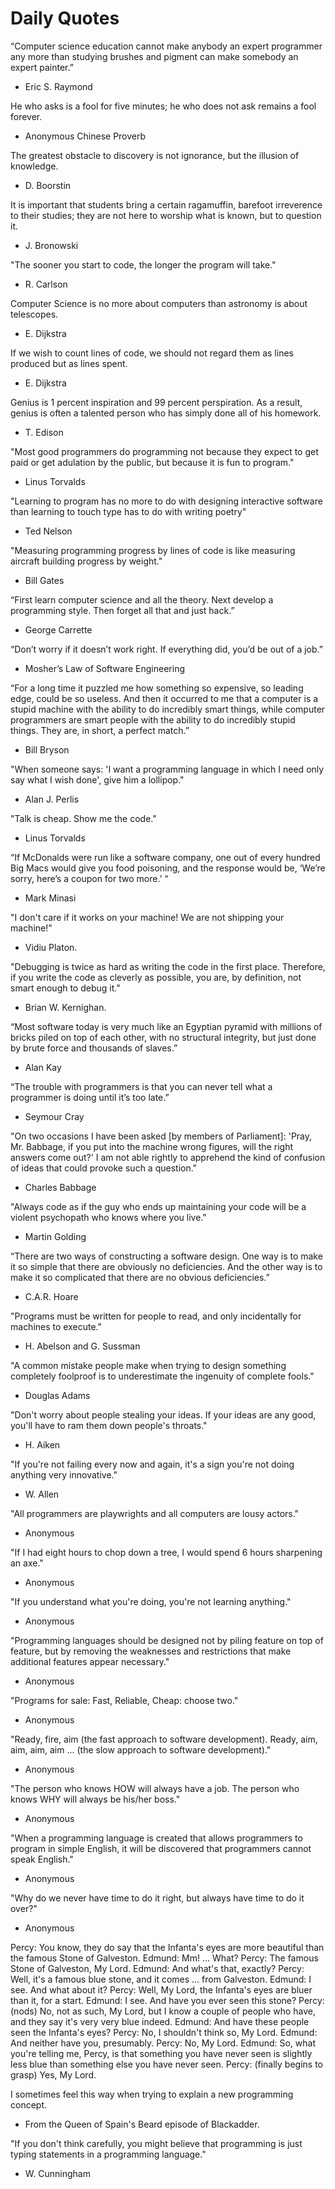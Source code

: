 # Daily Quotes

“Computer science education cannot make anybody an expert programmer any more than studying brushes and pigment can make somebody an expert painter.”
- Eric S. Raymond

He who asks is a fool for five minutes; he who does not ask remains a fool forever.
- Anonymous Chinese Proverb

The greatest obstacle to discovery is not ignorance, but the illusion of knowledge.
- D. Boorstin

It is important that students bring a certain ragamuffin, barefoot irreverence to their studies; they are not here to worship what is known, but to question it.
- J. Bronowski

"The sooner you start to code, the longer the program will take."
- R. Carlson

Computer Science is no more about computers than astronomy is about telescopes.
- E. Dijkstra

If we wish to count lines of code, we should not regard them as lines produced but as lines spent.
- E. Dijkstra

Genius is 1 percent inspiration and 99 percent perspiration. As a result, genius is often a talented person who has simply done all of his homework.
- T. Edison

"Most good programmers do programming not because they expect to get paid or get adulation by the public, but because it is fun to program."
- Linus Torvalds

"Learning to program has no more to do with designing interactive software than learning to touch type has to do with writing poetry"
- Ted Nelson

 "Measuring programming progress by lines of code is like measuring aircraft building progress by weight."
- Bill Gates

“First learn computer science and all the theory. Next develop a programming style. Then forget all that and just hack.”
- George Carrette

“Don’t worry if it doesn’t work right. If everything did, you’d be out of a job.”
- Mosher’s Law of Software Engineering

“For a long time it puzzled me how something so expensive, so leading edge, could be so useless. And then it occurred to me that a computer is a stupid machine with the ability to do incredibly smart things, while computer programmers are smart people with the ability to do incredibly stupid things. They are, in short, a perfect match.”
- Bill Bryson

"When someone says: 'I want a programming language in which I need only say what I wish done', give him a lollipop."
- Alan J. Perlis

"Talk is cheap. Show me the code."
- Linus Torvalds

“If McDonalds were run like a software company, one out of every hundred Big Macs would give you food poisoning, and the response would be, ‘We’re sorry, here’s a coupon for two more.’ “
- Mark Minasi

"I don't care if it works on your machine! We are not shipping your machine!"
- Vidiu Platon.

"Debugging is twice as hard as writing the code in the first place. Therefore, if you write the code as cleverly as possible, you are, by definition, not smart enough to debug it."
- Brian W. Kernighan.

“Most software today is very much like an Egyptian pyramid with millions of bricks piled on top of each other, with no structural integrity, but just done by brute force and thousands of slaves.”
- Alan Kay

“The trouble with programmers is that you can never tell what a programmer is doing until it’s too late.”
- Seymour Cray

"On two occasions I have been asked [by members of Parliament]: 'Pray, Mr. Babbage, if you put into the machine wrong figures, will the right answers come out?' I am not able rightly to apprehend the kind of confusion of ideas that could provoke such a question."
- Charles Babbage

"Always code as if the guy who ends up maintaining your code will be a violent psychopath who knows where you live."
- Martin Golding

“There are two ways of constructing a software design. One way is to make it so simple that there are obviously no deficiencies. And the other way is to make it so complicated that there are no obvious deficiencies.”
- C.A.R. Hoare

"Programs must be written for people to read, and only incidentally for machines to execute."
- H. Abelson and G. Sussman

"A common mistake people make when trying to design something completely foolproof is to underestimate the ingenuity of complete fools."
- Douglas Adams

"Don't worry about people stealing your ideas. If your ideas are any good, you'll have to ram them down people's throats."
- H. Aiken

"If you're not failing every now and again, it's a sign you're not doing anything very innovative."
- W. Allen

"All programmers are playwrights and all computers are lousy actors."
- Anonymous

"If I had eight hours to chop down a tree, I would spend 6 hours sharpening an axe."
- Anonymous

"If you understand what you're doing, you're not learning anything."
- Anonymous


"Programming languages should be designed not by piling feature on top of feature, but by removing the weaknesses and restrictions that make additional features appear necessary."
- Anonymous

"Programs for sale: Fast, Reliable, Cheap: choose two."
- Anonymous

"Ready, fire, aim (the fast approach to software development).
Ready, aim, aim, aim, aim ... (the slow approach to software development)."
- Anonymous

"The person who knows HOW will always have a job. The person who knows WHY will always be his/her boss."
- Anonymous

"When a programming language is created that allows programmers to program in simple English, it will be discovered that programmers cannot speak English."
- Anonymous

"Why do we never have time to do it right, but always have time to do it over?"
- Anonymous

Percy:  You know, they do say that the Infanta's eyes are more beautiful
        than the famous Stone of Galveston. 
Edmund: Mm! ... What?
Percy:  The famous Stone of Galveston, My Lord.
Edmund: And what's that, exactly?
Percy:  Well, it's a famous blue stone, and it comes ... from Galveston.
Edmund: I see. And what about it?
Percy:  Well, My Lord, the Infanta's eyes are bluer than it, for a start.
Edmund: I see. And have you ever seen this stone?
Percy:  (nods) No, not as such, My Lord, but I know a couple of people who
         have, and they say it's very very blue indeed. 
Edmund: And have these people seen the Infanta's eyes?
Percy:  No, I shouldn't think so, My Lord.
Edmund: And neither have you, presumably.
Percy:  No, My Lord.
Edmund: So, what you're telling me, Percy, is that something you have never
        seen is slightly less blue than something else you have never seen.
Percy:  (finally begins to grasp) Yes, My Lord.

I sometimes feel this way when trying to explain a new programming concept.

- From the Queen of Spain's Beard episode of Blackadder.

"If you don't think carefully, you might believe that programming is just typing statements in a programming language."
- W. Cunningham